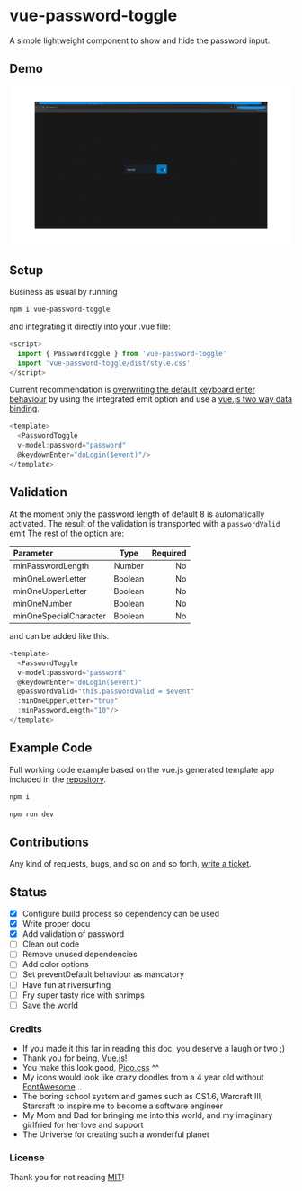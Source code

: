 # vue-password-toggle

A simple lightweight component to show and hide the password input.

## Demo

![Alt Text](demo.gif)

## Setup

Business as usual by running

```sh
npm i vue-password-toggle 
```

and integrating it directly into your .vue file:

```js
<script>
  import { PasswordToggle } from 'vue-password-toggle'
  import 'vue-password-toggle/dist/style.css'
</script>
```

Current recommendation is [overwriting the default keyboard enter behaviour](https://v2.vuejs.org/v2/guide/events?#Key-Modifiers) by using the integrated emit option and use a [vue.js two way data binding](https://learnvue.co/articles/v-model-guide). 

```js
<template>
  <PasswordToggle 
  v-model:password="password" 
  @keydownEnter="doLogin($event)"/>
</template>
```

## Validation

At the moment only the password length of default 8 is automatically activated. The result of the validation is transported with a `passwordValid` emit The rest of the option are:

| Parameter         | Type | Required |
| :---------------- | :------: | ----: |
| minPasswordLength |   Number   | No |
| minOneLowerLetter |   Boolean   | No |
| minOneUpperLetter |  Boolean   | No |
| minOneNumber      |  Boolean | No |
| minOneSpecialCharacter |  Boolean   | No |

and can be added like this.

```js
<template>
  <PasswordToggle 
  v-model:password="password" 
  @keydownEnter="doLogin($event)" 
  @passwordValid="this.passwordValid = $event" 
  :minOneUpperLetter="true" 
  :minPasswordLength="10"/>
</template>
```

## Example Code

Full working code example based on the vue.js generated template app included in the [repository](https://github.com/Dr4gon/vue-password-toggle).

```sh
npm i 
```

```sh
npm run dev
```

## Contributions

Any kind of requests, bugs, and so on and so forth, [write a ticket](https://github.com/Dr4gon/vue-password-toggle/issues/new).

## Status

- [x] Configure build process so dependency can be used
- [x] Write proper docu
- [x] Add validation of password
- [ ] Clean out code
- [ ] Remove unused dependencies
- [ ] Add color options
- [ ] Set preventDefault behaviour as mandatory
- [ ] Have fun at riversurfing
- [ ] Fry super tasty rice with shrimps
- [ ] Save the world

### Credits

- If you made it this far in reading this doc, you deserve a laugh or two ;)
- Thank you for being, [Vue.js](https://vuejs.org/)!
- You make this look good, [Pico.css](https://picocss.com/) ^^
- My icons would look like crazy doodles from a 4 year old without [FontAwesome](https://fontawesome.com/)...
- The boring school system and games such as CS1.6, Warcraft III, Starcraft to inspire me to become a software engineer
- My Mom and Dad for bringing me into this world, and my imaginary girlfried for her love and support
- The Universe for creating such a wonderful planet

### License

Thank you for not reading [MIT](LICENSE)!
